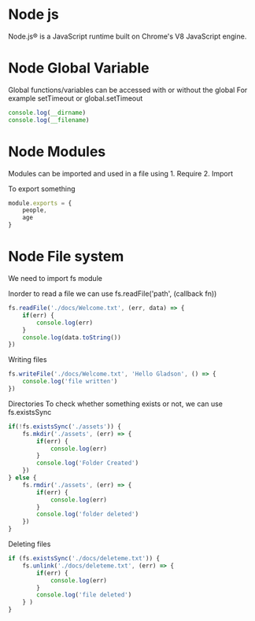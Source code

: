 # Node js

Node.js® is a JavaScript runtime built on Chrome's V8 JavaScript engine.

# Node Global Variable

Global functions/variables can be accessed with or without the global
For example setTimeout or global.setTimeout

``` javascript
console.log(__dirname)
console.log(__filename)
```

# Node Modules

Modules can be imported and used in a file using
	1. Require
	2. Import

To export something

``` javascript
module.exports = {
    people,
    age
}
```

# Node File system

We need to import fs module

Inorder to read a file we can use fs.readFile('path', (callback fn))

``` javascript
fs.readFile('./docs/Welcome.txt', (err, data) => {
    if(err) {
        console.log(err)
    }
    console.log(data.toString())
})
```

Writing files
``` javascript
fs.writeFile('./docs/Welcome.txt', 'Hello Gladson', () => {
    console.log('file written')
})
```

Directories
To check whether something exists or not, we can use fs.existsSync
``` javascript
if(!fs.existsSync('./assets')) {
    fs.mkdir('./assets', (err) => {
        if(err) {
            console.log(err)
        }
        console.log('Folder Created')
    })
} else {
    fs.rmdir('./assets', (err) => {
        if(err) {
            console.log(err)
        }
        console.log('folder deleted')
    })
}
```

Deleting files
``` javascript
if (fs.existsSync('./docs/deleteme.txt')) {
    fs.unlink('./docs/deleteme.txt', (err) => {
        if(err) {
            console.log(err)    
        }
        console.log('file deleted')
    } )
}
```